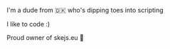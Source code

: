 I'm a dude from 🇩🇰 who's dipping toes into scripting

I like to code :)

Proud owner of skejs.eu 🫡
<!---
ObsidianPresidium/ObsidianPresidium is a ✨ special ✨ repository because its `README.md` (this file) appears on your GitHub profile.
You can click the Preview link to take a look at your changes.
--->
